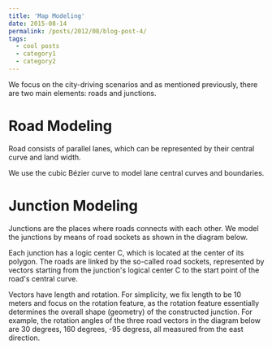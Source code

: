 ```yaml
---
title: 'Map Modeling'
date: 2015-08-14
permalink: /posts/2012/08/blog-post-4/
tags:
  - cool posts
  - category1
  - category2
---
```


We focus on the city-driving scenarios and as mentioned previously, there are two main elements: roads and junctions. 

Road Modeling
======

Road consists of parallel lanes, which can be represented by their central curve and land width. 

We use the cubic Bézier curve to model lane central curves and boundaries. 

Junction Modeling
======

Junctions are the places where roads connects with each other.  We model the junctions by means of road sockets as shown in the diagram below.

Each junction has a logic center C, which is located at the center of its polygon.  The roads are linked by the so-called road sockets, represented by vectors starting from the junction's logical center C to the start point of the road's central curve. 

Vectors have length and rotation. For simplicity, we fix length to be 10 meters and focus on the rotation feature, as the rotation feature essentially determines the overall shape (geometry) of the constructed junction.  For example, the rotation angles of the three road vectors in the diagram below are 30 degrees, 160 degrees, -95 degress, all measured from the east direction. 

